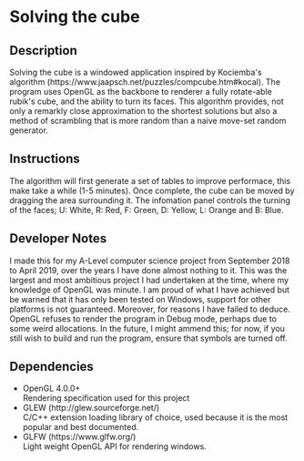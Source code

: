 # Solving the cube
<h2>Description</h2>
Solving the cube is a windowed application inspired by Kociemba's algorithm (https://www.jaapsch.net/puzzles/compcube.htm#kocal). The program uses OpenGL as the backbone to renderer a fully rotate-able rubik's cube, and the ability to turn its faces. This algorithm provides, not only a remarkly close approximation to the shortest solutions but also a method of scrambling that is more random than a naive move-set random generator.

<h2>Instructions</h2>
The algorithm will first generate a set of tables to improve performace, this make take a while (1-5 minutes). Once complete, the cube can be moved by dragging the area surrounding it. The infomation panel controls the turning of the faces; U: White, R: Red, F: Green, D: Yellow, L: Orange and B: Blue.

<h2>Developer Notes</h2>

I made this for my A-Level computer science project from September 2018 to April 2019, over the years I have done almost nothing to it. This was the largest and most ambitious project I had undertaken at the time, where my knowledge of OpenGL was minute. I am proud of what I have achieved but be warned that it has only been tested on Windows, support for other platforms is not guaranteed. Moreover, for reasons I have failed to deduce. OpenGL refuses to render the program in Debug mode, perhaps due to some weird allocations. In the future, I might ammend this; for now, if you still wish to build and run the program, ensure that symbols are turned off.

<h2>Dependencies</h2>
<ul>
  <li>OpenGL 4.0.0+</li> 
  Rendering specification used for this project
  <li>GLEW (http://glew.sourceforge.net/)</li>
  C/C++ extension loading library of choice, used because it is the most popular and best documented.
  <li>GLFW (https://www.glfw.org/)</li>
  Light weight OpenGL API for rendering windows.
</ul>

